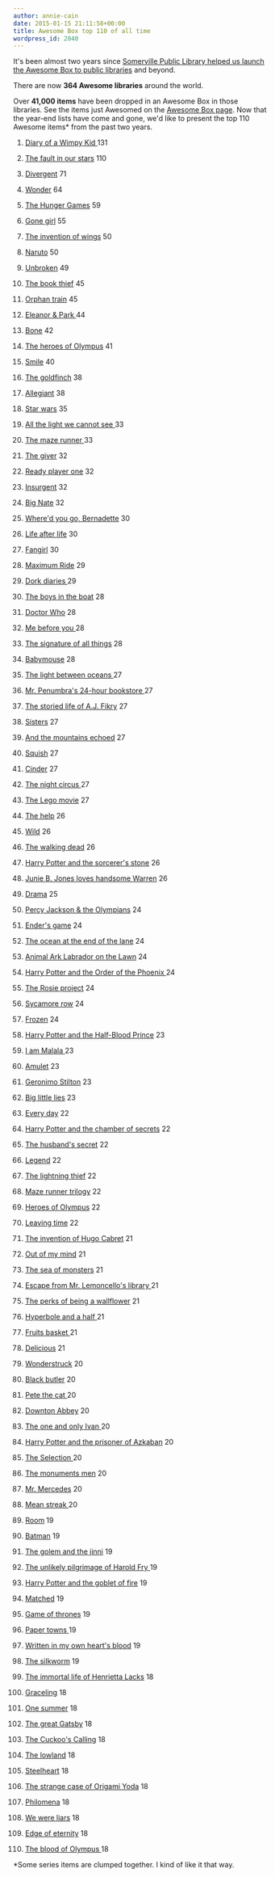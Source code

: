 ```yaml
---
author: annie-cain
date: 2015-01-15 21:11:58+00:00
title: Awesome Box top 110 of all time
wordpress_id: 2040
---
```


It's been almost two years since [Somerville Public Library helped us launch the Awesome Box to public libraries](http://librarylab.law.harvard.edu/blog/2013/02/12/awesome-boxes-at-somerville-public-library/) and beyond.

There are now **364 Awesome libraries** around the world.

Over **41,000 items** have been dropped in an Awesome Box in those libraries.
See the items just Awesomed on the [Awesome Box page](http://awesomebox.io/).
Now that the year-end lists have come and gone, we'd like to present the top 110 Awesome items* from the past two years.

  1. [Diary of a Wimpy Kid ](http://www.worldcat.org/search?q=ti%3Adiary+of+a+wimpy+kid) 131

  2. [The fault in our stars](http://www.worldcat.org/search?q=ti%3Afault+in+our+stars) 110

  3. [Divergent](http://www.worldcat.org/search?q=ti%3Adivergent) 71

  4. [Wonder](http://www.worldcat.org/title/wonder/oclc/726819876) 64

  5. [The Hunger Games](http://www.worldcat.org/search?q=ti%3Ahunger+games) 59

  6. [Gone girl](http://www.worldcat.org/title/gone-girl-a-novel/oclc/753624684) 55

  7. [The invention of wings](http://www.worldcat.org/title/invention-of-wings/oclc/849719161) 50

  8. [Naruto](http://www.worldcat.org/search?q=ti%3Anaruto) 50

  9. [Unbroken](http://www.worldcat.org/title/unbroken/oclc/660519036) 49

  10. [The book thief](http://www.worldcat.org/search?q=ti%3Abook+thief) 45

  11. [Orphan train](http://www.worldcat.org/title/orphan-train-a-novel/oclc/795757353) 45

  12. [Eleanor & Park ](http://www.worldcat.org/title/eleanor-park/oclc/819860760)44

  13. [Bone](http://www.worldcat.org/search?q=ti%3Abone+au%3Asmith) 42

  14. [The heroes of Olympus](http://www.worldcat.org/search?q=ti%3Aheroes+of+olympus) 41

  15. [Smile](http://www.worldcat.org/title/smile/oclc/289095899) 40

  16. [The goldfinch](http://www.worldcat.org/title/goldfinch/oclc/855491725) 38

  17. [Allegiant](http://www.worldcat.org/title/allegiant/oclc/855550266) 38

  18. [Star wars](http://www.worldcat.org/search?q=ti%3Astar+wars&fq=x0%3Abook) 35

  19. [All the light we cannot see ](http://www.worldcat.org/title/all-the-light-we-cannot-see-a-novel/oclc/852226410)33

  20. [The maze runner ](http://www.worldcat.org/search?q=ti%3Amaze+runner)33

  21. [The giver](http://www.worldcat.org/search?q=ti%3Agiver) 32

  22. [Ready player one](http://www.worldcat.org/title/ready-player-one/oclc/687652381) 32

  23. [Insurgent](http://www.worldcat.org/title/insurgent/oclc/774601034) 32

  24. [Big Nate](http://www.worldcat.org/search?q=ti%3Abig+nate) 32

  25. [Where'd you go, Bernadette](http://www.worldcat.org/title/whered-you-go-bernadette-a-novel/oclc/756585911) 30

  26. [Life after life](http://www.worldcat.org/title/life-after-life-a-novel/oclc/806015209) 30

  27. [Fangirl](http://www.worldcat.org/title/fangirl/oclc/827256917) 30

  28. [Maximum Ride](http://www.worldcat.org/search?q=ti%3Amaximum+ride) 29

  29. [Dork diaries ](http://www.worldcat.org/search?q=ti%3Adork+diaries)29

  30. [The boys in the boat](http://www.worldcat.org/title/boys-in-the-boat-nine-americans-and-their-epic-quest-for-gold-at-the-1936-berlin-olympics/oclc/818953760) 28

  31. [Doctor Who](http://www.worldcat.org/search?q=ti%3Adoctor+who) 28

  32. [Me before you ](http://www.worldcat.org/title/me-before-you/oclc/795176171)28

  33. [The signature of all things](http://www.worldcat.org/title/signature-of-all-things/oclc/829451549) 28

  34. [Babymouse](http://www.worldcat.org/search?q=ti%3Ababymouse) 28

  35. [The light between oceans ](http://www.worldcat.org/title/light-between-oceans-a-novel/oclc/760977596)27

  36. [Mr. Penumbra's 24-hour bookstore ](http://www.worldcat.org/title/mr-penumbras-24-hour-bookstore/oclc/778422009)27

  37. [The storied life of A.J. Fikry](http://www.worldcat.org/title/storied-life-of-aj-fikry-a-novel/oclc/855583286) 27

  38. [Sisters](http://www.worldcat.org/title/sisters/oclc/838195744) 27

  39. [And the mountains echoed](http://www.worldcat.org/title/and-the-mountains-echoed/oclc/829999614) 27

  40. [Squish](http://www.worldcat.org/search?q=squish) 27

  41. [Cinder](http://www.worldcat.org/title/cinder/oclc/714726042) 27

  42. [The night circus ](http://www.worldcat.org/title/night-circus-a-novel/oclc/691204158)27

  43. [The Lego movie](http://www.worldcat.org/title/lego-movie/oclc/879220204) 27

  44. [The help](http://www.worldcat.org/search?q=ti%3Ahelp+au%3Astockett) 26

  45. [Wild](http://www.worldcat.org/title/wild-from-lost-to-found-on-the-pacific-crest-trail/oclc/745979737) 26

  46. [The walking dead](http://www.worldcat.org/search?q=ti%3Awalking+dead) 26

  47. [Harry Potter and the sorcerer's stone](http://www.worldcat.org/search?q=ti%3AHarry+Potter+and+the+sorcerer%27s+stone) 26

  48. [Junie B. Jones loves handsome Warren](http://www.worldcat.org/title/junie-b-jones-loves-handsome-warren/oclc/34190748) 26

  49. [Drama](http://www.worldcat.org/title/drama/oclc/767824903) 25

  50. [Percy Jackson & the Olympians](http://www.worldcat.org/search?q=ti%3APercy+Jackson+%26+the+Olympians) 24

  51. [Ender's game](http://www.worldcat.org/search?q=ti%3Aender%27s+game) 24

  52. [The ocean at the end of the lane](http://www.worldcat.org/title/ocean-at-the-end-of-the-lane/oclc/813286810) 24

  53. [Animal Ark Labrador on the Lawn](http://www.worldcat.org/title/labrador-on-the-lawn/oclc/63173129) 24

  54. [Harry Potter and the Order of the Phoenix ](http://www.worldcat.org/search?q=ti%3AHarry+Potter+and+the+Order+of+the+Phoenix)24

  55. [The Rosie project](http://www.worldcat.org/title/rosie-project-a-novel/oclc/828682421) 24

  56. [Sycamore row](http://www.worldcat.org/title/sycamore-row/oclc/844752219) 24

  57. [Frozen](http://www.worldcat.org/title/frozen/oclc/865779460) 24

  58. [Harry Potter and the Half-Blood Prince](http://www.worldcat.org/search?q=ti%3AHarry+Potter+and+the+Half-Blood+Prince) 23

  59. [I am Malala ](http://www.worldcat.org/title/i-am-malala-the-girl-who-stood-up-for-education-and-was-shot-by-the-taliban/oclc/842111966)23

  60. [Amulet](http://www.worldcat.org/search?q=ti%3Aamulet+au%3Akibuishi) 23

  61. [Geronimo Stilton](http://www.worldcat.org/search?q=ti%3AGeronimo+Stilton) 23

  62. [Big little lies](http://www.worldcat.org/title/big-little-lies/oclc/881453612) 23

  63. [Every day](http://www.worldcat.org/title/every-day/oclc/769424408) 22

  64. [Harry Potter and the chamber of secrets](http://www.worldcat.org/search?q=ti%3AHarry+Potter+and+the+chamber+of+secrets) 22

  65. [The husband's secret](http://www.worldcat.org/title/husbands-secret/oclc/835611284) 22

  66. [Legend](http://www.worldcat.org/title/legend/oclc/703209165) 22

  67. [The lightning thief](http://www.worldcat.org/title/lightening-thief/oclc/733864730) 22

  68. [Maze runner trilogy](http://www.worldcat.org/title/maze-runner-trilogy/oclc/865095331) 22

  69. [Heroes of Olympus](http://www.worldcat.org/search?q=ti%3AHeroes+of+Olympus) 22

  70. [Leaving time](http://www.worldcat.org/title/leaving-time-a-novel/oclc/884139270) 22

  71. [The invention of Hugo Cabret](http://www.worldcat.org/title/invention-of-hugo-cabret-a-novel-in-words-and-pictures/oclc/67383288) 21

  72. [Out of my mind](http://www.worldcat.org/title/out-of-my-mind/oclc/401713291) 21

  73. [The sea of monsters](http://www.worldcat.org/search?q=ti%3Asea+of+monsters) 21

  74. [Escape from Mr. Lemoncello's library ](http://www.worldcat.org/title/escape-from-mr-lemoncellos-library/oclc/823294419)21

  75. [The perks of being a wallflower](http://www.worldcat.org/search?q=ti%3Aperks+of+being+a+wallflower) 21

  76. [Hyperbole and a half ](http://www.worldcat.org/title/hyperbole-and-a-half-unfortunate-situations-flawed-coping-mechanisms-mayhem-and-other-things-that-happened/oclc/866857550)21

  77. [Fruits basket ](http://www.worldcat.org/search?q=ti%3Afruits+basket)21

  78. [Delicious](http://www.worldcat.org/title/delicious-a-novel/oclc/851753993) 21

  79. [Wonderstruck](http://www.worldcat.org/title/wonderstruck/oclc/758947918) 20

  80. [Black butler](http://www.worldcat.org/search?q=ti%3Ablack+butler) 20

  81. [Pete the cat ](http://www.worldcat.org/search?q=ti%3Apete+the+cat)20

  82. [Downton Abbey](http://www.worldcat.org/search?q=ti%3Adownton+abbey) 20

  83. [The one and only Ivan ](http://www.worldcat.org/title/one-and-only-ivan/oclc/719673349)20

  84. [Harry Potter and the prisoner of Azkaban](http://www.worldcat.org/search?q=ti%3AHarry+Potter+and+the+prisoner+of+Azkaban) 20

  85. [The Selection ](http://www.worldcat.org/title/selection/oclc/757484481)20

  86. [The monuments men](http://www.worldcat.org/search?q=ti%3Amonuments+men) 20

  87. [Mr. Mercedes](http://www.worldcat.org/title/mr-mercedes-a-novel/oclc/865452311) 20

  88. [Mean streak ](http://www.worldcat.org/title/mean-streak/oclc/868040429)20

  89. [Room](http://www.worldcat.org/title/room-a-novel/oclc/542263633) 19

  90. [Batman](http://www.worldcat.org/search?q=ti%3Abatman&fq=x0%3Abook) 19

  91. [The golem and the jinni](http://www.worldcat.org/title/golem-and-the-jinni-a-novel/oclc/837425212) 19

  92. [The unlikely pilgrimage of Harold Fry ](http://www.worldcat.org/title/unlikely-pilgrimage-of-harold-fry-a-novel/oclc/768799551)19

  93. [Harry Potter and the goblet of fire](http://www.worldcat.org/search?q=ti%3AHarry+Potter+and+the+goblet+of+fire) 19

  94. [Matched](http://www.worldcat.org/title/matched/oclc/657642860) 19

  95. [Game of thrones](http://www.worldcat.org/search?q=ti%3Agame+of+thrones) 19

  96. [Paper towns ](http://www.worldcat.org/title/paper-towns/oclc/202483793)19

  97. [Written in my own heart's blood](http://www.worldcat.org/title/written-in-my-own-hearts-blood-a-novel/oclc/863801651) 19

  98. [The silkworm](http://www.worldcat.org/title/silkworm/oclc/870782382) 19

  99. [The immortal life of Henrietta Lacks](http://www.worldcat.org/title/immortal-life-of-henrietta-lacks/oclc/326529053) 18

  100. [Graceling](http://www.worldcat.org/title/graceling/oclc/185123364) 18

  101. [One summer](http://www.worldcat.org/title/one-summer-america-1927/oclc/841198242) 18

  102. [The great Gatsby](http://www.worldcat.org/search?q=ti%3Agreat+gatsby) 18

  103. [The Cuckoo's Calling](http://www.worldcat.org/title/cuckoos-calling/oclc/819383765) 18

  104. [The lowland](http://www.worldcat.org/title/lowland-a-novel/oclc/822559917) 18

  105. [Steelheart](http://www.worldcat.org/title/steelheart/oclc/822028608) 18

  106. [The strange case of Origami Yoda](http://www.worldcat.org/title/strange-case-of-origami-yoda/oclc/430838790) 18

  107. [Philomena](http://www.worldcat.org/search?q=ti%3APhilomena) 18

  108. [We were liars](http://www.worldcat.org/title/we-were-liars/oclc/863100393) 18

  109. [Edge of eternity](http://www.worldcat.org/title/edge-of-eternity/oclc/860755389) 18

  110. [The blood of Olympus ](http://www.worldcat.org/title/blood-of-olympus/oclc/881318207)18

*Some series items are clumped together. I kind of like it that way.
